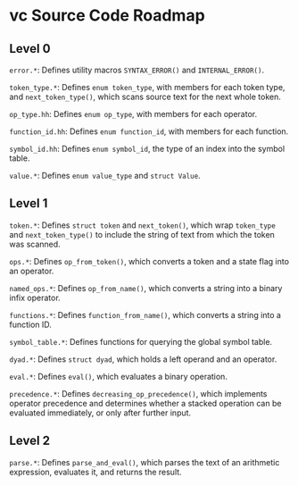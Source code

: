 vc Source Code Roadmap
======================

Level 0
-------

`error.*`:  Defines utility macros `SYNTAX_ERROR()` and `INTERNAL_ERROR()`.

`token_type.*`:  Defines `enum token_type`, with members for each token type, and `next_token_type()`, which scans source text for the next whole token.

`op_type.hh`:  Defines `enum op_type`, with members for each operator.

`function_id.hh`:  Defines `enum function_id`, with members for each function.

`symbol_id.hh`:  Defines `enum symbol_id`, the type of an index into the symbol table.

`value.*`:  Defines `enum value_type` and `struct Value`.

Level 1
-------

`token.*`:  Defines `struct token` and `next_token()`, which wrap `token_type` and `next_token_type()` to include the string of text from which the token was scanned.

`ops.*`:  Defines `op_from_token()`, which converts a token and a state flag into an operator.

`named_ops.*`:  Defines `op_from_name()`, which converts a string into a binary infix operator.

`functions.*`:  Defines `function_from_name()`, which converts a string into a function ID.

`symbol_table.*`:  Defines functions for querying the global symbol table.

`dyad.*`:  Defines `struct dyad`, which holds a left operand and an operator.

`eval.*`:  Defines `eval()`, which evaluates a binary operation.

`precedence.*`:  Defines `decreasing_op_precedence()`, which implements operator precedence and determines whether a stacked operation can be evaluated immediately, or only after further input.

Level 2
-------

`parse.*`:  Defines `parse_and_eval()`, which parses the text of an arithmetic expression, evaluates it, and returns the result.
